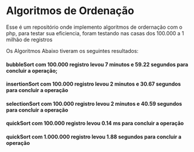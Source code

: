 # Algoritmos de Ordenação
Esse é um repositório onde implemento algoritmos de ordernação com o php, para testar sua eficiencia, foram testando nas casas dos 100.000 a 1 milhão de registros

Os Algoritmos Abaixo tiveram os seguintes resultados:
#### bubbleSort com 100.000 registro levou 7 minutos e 59.22 segundos para concluir a operação;
#### insertionSort com 100.000 registro levou 2 minutos e 30.67 segundos para concluir a operação
#### selectionSort com 100.000 registro levou 2 minutos e 40.59 segundos para concluir a operação
#### quickSort com 100.000 registro levou 0.14 ms para concluir a operação
#### quickSort com 1.000.000 registro levou 1.88 segundos para concluir a operação

